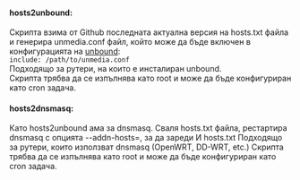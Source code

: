 #### hosts2unbound:   
Скрипта взима от Github последната актуална версия на hosts.txt файла и генерира unmedia.conf
файл, който може да бъде включен в конфигурацията на [unbound](https://unbound.net/):   
`include: /path/to/unmedia.conf`   
Подходящо за рутери, на които е инсталиран unbound.   
Скрипта трябва да се изпълнява като root и може да бъде конфигуриран като cron задача.

#### hosts2dnsmasq:   
Като hosts2unbound ама за dnsmasq.
Сваля hosts.txt файла, рестартира dnsmasq с опцията --addn-hosts=, за да зареди И hosts.txt
Подходящо за рутери, които използват dnsmasq (OpenWRT, DD-WRT, etc.)
Скрипта трябва да се изпълнява като root и може да бъде конфигуриран като cron задача.
